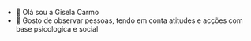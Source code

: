 - 👋 Olá sou a Gisela Carmo
- 👀 Gosto de observar pessoas, tendo em conta atitudes e acções com base psicologica e social

<!---
GiselaCarmo22/GiselaCarmo22 is a ✨ special ✨ repository because its `README.md` (this file) appears on your GitHub profile.
You can click the Preview link to take a look at your changes.
--->
